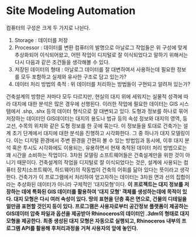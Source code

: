 # Site Modeling Automation
컴퓨터의 구성은 크게 두 가지로 나뉜다.
1. Storage : 데이터를 저장
2. Processor : 데이터를 변환
컴퓨터의 발명으로 아날로그 작업들은 위 구성에 맞게 추상화되어 이식되어왔고, 어떤 작업이 디지털로 잘 이식되었다고 말하기 위해서는 다시 다음과 같은 조건들을 생각해볼 수 있다.
1. 저장된 데이터의 형태 : 아날로그 데이터를 잘 대변하여서 사용하는데 필요한 정보를 모두 포함하고 실제와 유사한 구조로 담고 있는가?
2. 데이터 처리 방법의 축적 : 위 데이터를 처리하는 방법들이 구현되고 알려져 있는가?

 건축설계의 방향은 저마다 모두 다르지만, 현실의 대지 위에 세워지는 실물적 성격에 따라 대지에 대한 분석은 많은 경우에 선행된다. 이러한 작업에 필요한 데이터는 GIS 시스템에서 .shp, .shx 등의 데이터 형식으로 잘 대변되고 있다. 도형과 정보를 하나로 묶어 저장하는 데이터인 GIS데이터는 대지의 용도나 법규 등의 속성 정보와 대지의 영역, 등고선, 수목의 위치와 같은 도형 정보를 한 곳에 묶는다. 이 정보들을 토대로 건축가는 설계 초기 단계에서 대지에 대한 분석을 진행하고 시각화한다. 
 그 중 하나가 대지 모델링이다. 이는 디지털 환경에서 주변 환경을 간편히 볼 수 있는 방법임과 동시에, 이후 대지 분석 혹은 투시도 시각화에도 이용되는, 유용하면서 현재 축적된 데이터 처리 방법으로는 꽤 시간을 소비하는 작업이다. 3차원 모델링 소프트웨어들은 건축설계만을 위한 것이 아니기 때문이다. 
 건축설계의 작업을 디지털로 잘 이식되었다는 것은, 설계에 사용되는 컴퓨터 장치(소프트웨어, 하드웨어)의 작동법이 건축의 어휘를 닮아 있다는 뜻이라고 생각한다. 건축가가 이 프로그램에서 처리하여 얻고자하는 데이터는 3차원 면과 선의 집합이라는 추상화된 데이터가 아니라 구체적인 '대지모형'이다.
<b>
이 프로젝트는 대지 정보를 저장하는 데에 특화된 GIS 데이터를 활용하여 '대지 모형' 객체를 생성하는데에 목적이 있다. 대지 모형은 다시 여러 속성이 있다. 땅의 표현을 단층 혹은 면으로, 건물의 디테일을 얼만큼 표현할 것인지 등이 있다. 프로그램은 사용자로부터 공간정보 플랫폼이 제공하는 GIS데이터 압축 파일과 옵션을 제공받아 Rhinoceros의 데이터인 <i>.3dm</i>의 형태로 대지 모형을 제공한다. 최종 생성된 대지 모형은 자동으로 실행되고, Rhinoceros 내부의 프로그램 API를 활용해 후처리과정을 거쳐 사용자의 앞에 놓인다.
</b>   
 